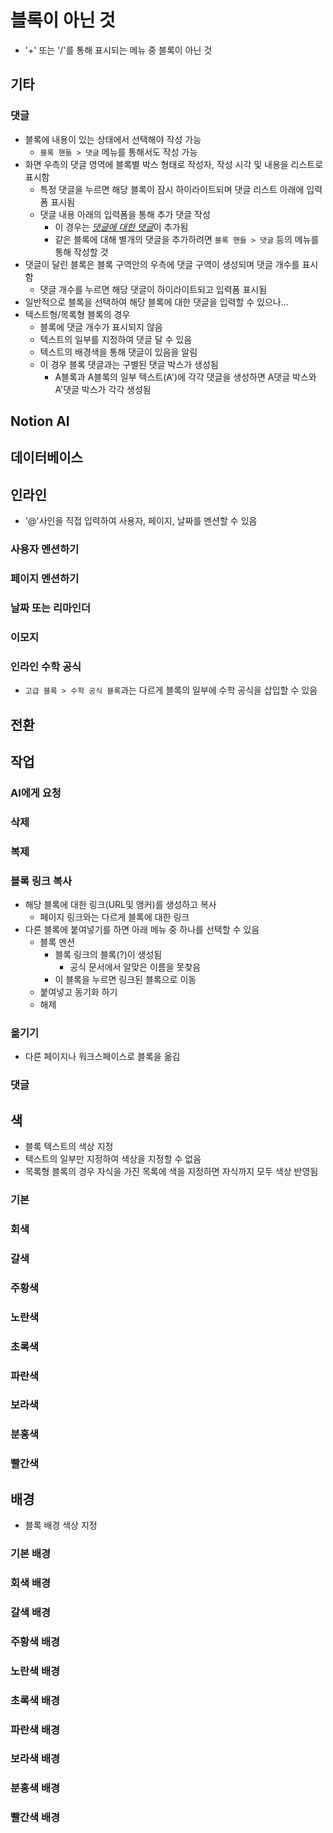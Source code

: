 # 블록이 아닌 것
- '+' 또는 '/'를 통해 표시되는 메뉴 중 블록이 아닌 것

## 기타
### 댓글
- 블록에 내용이 있는 상태에서 선택해야 작성 가능
  - `블록 핸들 > 댓글` 메뉴를 통해서도 작성 가능
- 화면 우측의 댓글 영역에 블록별 박스 형태로 작성자, 작성 시각 및 내용을 리스트로 표시함
  - 특정 댓글을 누르면 해당 블록이 잠시 하이라이트되며 댓글 리스트 아래에 입력폼 표시됨
  - 댓글 내용 아래의 입력폼을 통해 추가 댓글 작성
    - 이 경우는 <u>*댓글에 대한 댓글*</u>이 추가됨
    - 같은 블록에 대해 별개의 댓글을 추가하려면 `블록 핸들 > 댓글` 등의 메뉴를 통해 작성할 것
- 댓글이 달린 블록은 블록 구역안의 우측에 댓글 구역이 생성되며 댓글 개수를 표시함
  - 댓글 개수를 누르면 해당 댓글이 하이라이트되고 입력폼 표시됨
- 일반적으로 블록을 선택하여 해당 블록에 대한 댓글을 입력할 수 있으나...
- 텍스트형/목록형 블록의 경우 
  - 블록에 댓글 개수가 표시되지 않음
  - 텍스트의 일부를 지정하여 댓글 달 수 있음
  - 텍스트의 배경색을 통해 댓글이 있음을 알림
  - 이 경우 블록 댓글과는 구별된 댓글 박스가 생성됨
    - A블록과 A블록의 일부 텍스트(A')에 각각 댓글을 생성하면 A댓글 박스와 A'댓글 박스가 각각 생성됨

## Notion AI

## 데이터베이스

## 인라인
- '@'사인을 직접 입력하여 사용자, 페이지, 날짜를 멘션할 수 있음
### 사용자 멘션하기
### 페이지 멘션하기
### 날짜 또는 리마인더
### 이모지
### 인라인 수학 공식
- `고급 블록 > 수학 공식 블록`과는 다르게 블록의 일부에 수학 공식을 삽입할 수 있음

## 전환

## 작업
### AI에게 요청
### 삭제
### 복제
### 블록 링크 복사
- 해당 블록에 대한 링크(URL및 앵커)를 생성하고 복사
  - 페이지 링크와는 다르게 블록에 대한 링크
- 다른 블록에 붙여넣기를 하면 아래 메뉴 중 하나를 선택할 수 있음
  - 블록 멘션
    - 블록 링크의 블록(?)이 생성됨
      - 공식 문서에서 알맞은 이름을 못찾음
    - 이 블록을 누르면 링크된 블록으로 이동
  - 붙여넣고 동기화 하기
  - 해제
### 옮기기
- 다른 페이지나 워크스페이스로 블록을 옮김
### 댓글

## 색
- 블록 텍스트의 색상 지정
- 텍스트의 일부만 지정하여 색상을 지정할 수 없음
- 목록형 블록의 경우 자식을 가진 목록에 색을 지정하면 자식까지 모두 색상 반영됨
### 기본
### 회색
### 갈색
### 주황색
### 노란색
### 초록색
### 파란색
### 보라색
### 분홍색
### 빨간색

## 배경
- 블록 배경 색상 지정
### 기본 배경
### 회색 배경
### 갈색 배경
### 주황색 배경
### 노란색 배경
### 초록색 배경
### 파란색 배경
### 보라색 배경
### 분홍색 배경
### 빨간색 배경